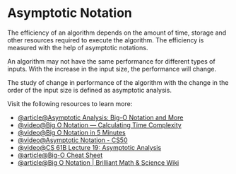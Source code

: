 # Asymptotic Notation

The efficiency of an algorithm depends on the amount of time, storage and other resources required to execute the algorithm. The efficiency is measured with the help of asymptotic notations.

An algorithm may not have the same performance for different types of inputs. With the increase in the input size, the performance will change.

The study of change in performance of the algorithm with the change in the order of the input size is defined as asymptotic analysis.

Visit the following resources to learn more:

- [@article@Asymptotic Analysis: Big-O Notation and More](https://www.programiz.com/dsa/asymptotic-notations)
- [@video@Big O Notation — Calculating Time Complexity](https://www.youtube.com/watch?v=Z0bH0cMY0E8)
- [@video@Big O Notation in 5 Minutes](https://www.youtube.com/watch?v=__vX2sjlpXU)
- [@video@Asymptotic Notation - CS50](https://www.youtube.com/watch?v=iOq5kSKqeR4)
- [@video@CS 61B Lecture 19: Asymptotic Analysis](https://archive.org/details/ucberkeley_webcast_VIS4YDpuP98)
- [@article@Big-O Cheat Sheet](https://www.bigocheatsheet.com/)
- [@article@Big O Notation | Brilliant Math & Science Wiki](https://brilliant.org/wiki/big-o-notation/)
